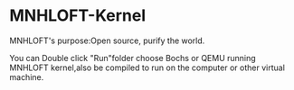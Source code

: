 # MNHLOFT-Kernel
MNHLOFT's purpose:Open source, purify the world.

You can Double click "Run"folder choose Bochs or QEMU running MNHLOFT kernel,also be compiled to run on the computer or other virtual machine.
